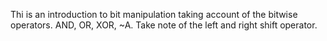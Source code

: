 Thi is an introduction to bit manipulation taking account of the bitwise operators. AND, OR, XOR, ~A. 
Take note of the left and right shift operator.

